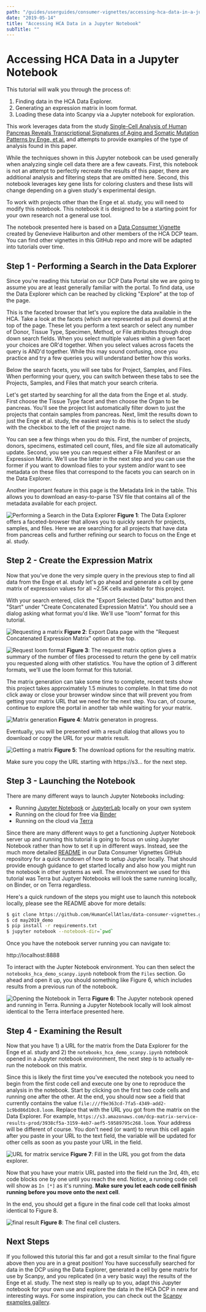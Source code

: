 ```yaml
---
path: "/guides/userguides/consumer-vignettes/accessing-hca-data-in-a-jupyter-notebook"
date: "2019-05-14"
title: "Accessing HCA Data in a Jupyter Notebook"
subTitle: ""
---
```


# Accessing HCA Data in a Jupyter Notebook

This tutorial will walk you through the process of:

1. Finding data in the HCA Data Explorer.
1. Generating an expression matrix in loom format.
1. Loading these data into Scanpy via a Jupyter notebook for exploration.

This work leverages data from the study [Single-Cell Analysis of Human Pancreas Reveals Transcriptional Signatures of Aging and Somatic Mutation Patterns by Enge, et al.](https://www.ncbi.nlm.nih.gov/pmc/articles/PMC6047899/) and attempts to provide examples of the type of analysis found in this paper.  

While the techniques shown in this Jupyter notebook can be used generally when analyzing single cell data
there are a few caveats.  First, this notebook is not an attempt to perfectly recreate the results
of this paper, there are additional analysis and filtering steps that are omitted here.  Second,
this notebook leverages key gene lists for coloring clusters and these lists will change depending on a
given study's experimental design. 
 
 To work with projects other than the Enge et al. study, you
will need to modify this notebook. This notebook it is designed to be a starting point for your own research not a general use tool.

The notebook presented here is based on a [Data Consumer Vignette](https://github.com/HumanCellAtlas/data-consumer-vignettes)
created by Genevieve Haliburton and other members of the HCA DCP team.  You can find other vignettes in
this GitHub repo and more will be adapted into tutorials over time.

## Step 1 - Performing a Search in the Data Explorer

Since you're reading this tutorial on our DCP Data Portal site we are going to assume you are at least
generally familiar with the portal.  To find data, use the Data Explorer which can be reached by
clicking "Explore" at the top of the page.

This is the faceted browser that let's you explore the data available in the HCA.  Take a look at the
facets (which are represented as pull downs) at the top of the page.  These let you perform a
text search or select any number of Donor, Tissue Type, Specimen, Method, or File attributes
through drop down search fields.  When you select multiple values within a given facet your choices
are OR'd together.  When you select values across facets the query is AND'd together. While this
may sound confusing, once you practice and try a few queries you will understand better how this works.

Below the search facets, you will see tabs for Project, Samples, and Files.  When performing your query,
you can switch between these tabs to see the Projects, Samples, and Files that match your search
criteria.

Let's get started by searching for all the data from the Enge et al. study.  First choose the
Tissue Type facet and then choose the Organ to be pancreas.  You'll see the project list
automatically filter down to just the projects that contain samples from pancreas.  Next, limit the results down to just the Enge et al. study, the easiest way to do this is
to select the study with the checkbox to the left of the project name.
  
You can see a few things when
you do this.  First, the number of projects, donors, specimens, estimated cell count, files, and file
size all automatically update.  Second, you see you can request either a File Manifest or an
Expression Matrix.  We'll use the latter in the next step and you can use the former if you want to
download files to your system and/or want to see metadata on these files that correspond to the
facets you can search on in the Data Explorer.
  
Another important feature in this page is the Metadata
link in the table.  This allows you to download an easy-to-parse TSV file that contains all of
the metadata available for each project.

![Performing a Search in the Data Explorer](../../_images/browser_searching.png "Search")
**Figure 1**: The Data Explorer offers a faceted-browser that allows you to quickly search for projects,
samples, and files. Here we are searching for all projects that have data from pancreas cells and
further refining our search to focus on the Enge et al. study.

## Step 2 - Create the Expression Matrix

Now that you've done the very simple query in the previous step to find all data from the Enge et al.
study let's go ahead and generate a cell by gene matrix of expression values for all ~2.5K cells
available for this project. 
 
With your search entered, click the
"Export Selected Data" button and then "Start" under "Create Concatenated Expression Matrix". You should see a dialog asking what format you'd like.  We'll
use "loom" format for this tutorial.

![Requesting a matrix](../../_images/browser-matrix-request.png "Matrix")
**Figure 2**: Export Data page with the "Request Concatenated Expression Matrix" option at the top.

![Request loom format](../../_images/browser-matrix-request-loom.png "Loom format")
**Figure 3**: The request matrix option gives a summary of the number of files processed to return the
gene by cell matrix you requested along with other statistics.  You have the option of 3 different formats,
we'll use the loom format for this tutorial.

The matrix generation can take some time to complete, recent tests show this project takes approximately
1.5 minutes to complete.  In that time do not click away or close your browser window since that will
prevent you from getting your matrix URL that we need for the next step.  You can, of course, continue
to explore the portal in another tab while waiting for your matrix.

![Matrix generation](../../_images/browser-matrix-request-being-prepared.png "Matrix generation")
**Figure 4**: Matrix generaton in progress.

Eventually, you will be presented with a result dialog that allows you to download or copy the URL
for your matrix result.

![Getting a matrix](../../_images/browser-matrix-ready.png "Matrix")
**Figure 5**: The download options for the resulting matrix.

Make sure you copy the URL starting with https://s3... for the next step.

## Step 3 - Launching the Notebook

There are many different ways to launch Jupyter Notebooks including:

* Running [Jupyter Notebook](https://jupyter.org/) or [JupyterLab](https://blog.jupyter.org/jupyterlab-is-ready-for-users-5a6f039b8906) locally on your own system
* Running on the cloud for free via [Binder](https://mybinder.org/)
* Running on the cloud via [Terra](https://terra.bio/)

Since there are many different ways to get a functioning Juptyer Notebook server up and running
this tutorial is going to focus on using Jupyter Notebook rather than how to set it up in different
ways.  Instead, see the much more detailed [README](https://github.com/HumanCellAtlas/data-consumer-vignettes/may2019_demo) in our Data Consumer Vignettes GitHub repository for a quick rundown of how
to setup Jupyter locally.  That should provide enough guidance to get started locally and also
how you might run the notebook in other systems as well.  The environment we used for this tutorial
was Terra but Juptyer Notebooks will look the same running locally, on Binder, or on Terra regardless.

Here's a quick rundown of the steps you might use to launch this notebook locally, please see the README
above for more details:

```bash
$ git clone https://github.com/HumanCellAtlas/data-consumer-vignettes.git
$ cd may2019_demo
$ pip install -r requirements.txt
$ jupyter notebook --notebook-dir=`pwd`
```

Once you have the notebook server running you can navigate to:

http://localhost:8888

To interact with the Jupter Notebook environment.  You can then
select the `notebooks_hca_demo_scanpy.ipynb` notebook from the `Files` section.
Go ahead and open it up, you should something like Figure 6, which includes results
from a previous run of the notebook.

![Opening the Notebook in Terra](../../_images/screen6.png "Notebook")
**Figure 6**: The Jupyter notebook opened and running in Terra.  Running a Jupyter Notebook locally will look almost identical to the Terra interface presented here.

## Step 4 - Examining the Result

Now that you have 1) a URL for the matrix from the Data Explorer for the Enge et al. study and 2)
the `notebooks_hca_demo_scanpy.ipynb` notebook opened in a Jupyter notebook environment,
the next step is to actually re-run the notebook on this matrix.  

Since this is likely the first time you've executed the notebook you need to begin
from the first code cell and execute one by one to reproduce the analysis in the notebook.
Start by clicking on the first two code cells and running one after the other.  At the end, you should
now see a field that currently contains the value `file:///f9e363cd-7fa5-4349-add2-1c9bd86d10c8.loom`.
Replace that with the URL you got from the matrix on the Data Explorer.  For example,
`https://s3.amazonaws.com/dcp-matrix-service-results-prod/3938cf5a-3159-4eb7-aef5-59589795c268.loom`.
Your address will be different of course.  You don't need (or want) to rerun this cell again after
you paste in your URL to the text field, the variable will be updated for other cells as soon as you paste your URL in the field.

![URL for matrix service](../../_images/screen7.png "URL")
**Figure 7**: Fill in the URL you got from the data explorer.

Now that you have your matrix URL pasted into the field run the 3rd, 4th, etc code blocks one by one
until you reach the end.  Notice, a running code cell will show as `In [*]` as it's running.
**Make sure you let each code cell finish running before you move onto the next cell**.

In the end, you should get a figure in the final code cell that looks almost identical to Figure 8.

![final result](../../_images/screen8.png "result")
**Figure 8**: The final cell clusters.

## Next Steps

If you followed this tutorial this far and got a result similar to the final figure above then
you are in a great position!  You have successfully searched for data in the DCP using the
Data Explorer, generated a cell by gene matrix for use by Scanpy, and you replicated (in a very
basic way) the results of the Enge et al. study.  The next step is really up to you, adapt this Jupyter
notebook for your own use and explore the data in the HCA DCP in new and interesting ways.
For some inspiration, you can check out the [Scanpy examples gallery](https://scanpy.readthedocs.io/en/latest/examples.html).
